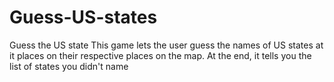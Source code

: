 # Guess-US-states
Guess the US state
This game lets the user guess the names of US states at it places on their respective places on the map. At the end, it tells you the list of states you didn't name
